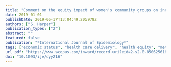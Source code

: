 ```yaml
---
title: "Comment on the equity impact of women's community groups on inequalities in neonatal mortality"
date: 2019-01-01
publishDate: 2019-06-17T13:04:49.205978Z
authors: ["S. Harper"]
publication_types: ["2"]
abstract: ""
featured: false
publication: "*International Journal of Epidemiology*"
tags: ["economic status", "health care delivery", "health equity", "meta analysis", "selection bias", "systematic review"]
url_pdf: "https://www.scopus.com/inward/record.uri?eid=2-s2.0-85062561872&doi=10.1093%2fije%2fdyy216&partnerID=40&md5=c84079b1082a70139498f91b6ecad349"
doi: "10.1093/ije/dyy216"
---
```


